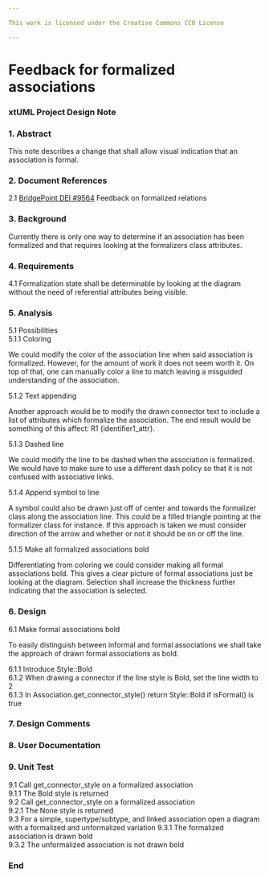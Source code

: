 ```yaml
---

This work is licensed under the Creative Commons CC0 License

---
```


# Feedback for formalized associations  
### xtUML Project Design Note

### 1. Abstract

This note describes a change that shall allow visual indication that an association is formal.  

### 2. Document References

<a id="2.1"></a>2.1 [BridgePoint DEI #9564](https://support.onefact.net/issues/9564) Feedback on formalized relations    

### 3. Background

Currently there is only one way to determine if an association has been formalized and that requires looking at the formalizers class attributes.  

### 4. Requirements

4.1 Formalization state shall be determinable by looking at the diagram without the need of referential attributes being visible.    

### 5. Analysis

5.1 Possibilities  
5.1.1 Coloring  

We could modify the color of the association line when said association is formalized.  However, for the amount of work it does not seem worth it.  On top of that, one can manually color a line to match leaving a misguided understanding of the association.  

5.1.2 Text appending  

Another approach would be to modify the drawn connector text to include a list of attributes which formalize the association.  The end result would be something of this affect: R1 {identifier1_attr}.  

5.1.3 Dashed line  

We could modify the line to be dashed when the association is formalized.  We would have to make sure to use a different dash policy so that it is not confused with associative links.  

5.1.4 Append symbol to line  

A symbol could also be drawn just off of center and towards the formalizer class along the association line.  This could be a filled triangle pointing at the formalizer class for instance.  If this approach is taken we must consider direction of the arrow and whether or not it should be on or off the line.  

5.1.5 Make all formalized associations bold  

Differentiating from coloring we could consider making all formal associations bold.  This gives a clear picture of formal associations just be looking at the diagram.  Selection shall increase the thickness further indicating that the association is selected.  

### 6. Design

6.1 Make formal associations bold  

To easily distinguish between informal and formal associations we shall take the approach of drawn formal associations as bold.

6.1.1 Introduce Style::Bold  
6.1.2 When drawing a connector if the line style is Bold, set the line width to 2  
6.1.3 In Association.get_connector_style() return Style::Bold if isFormal() is true

### 7. Design Comments


### 8. User Documentation


### 9. Unit Test

9.1 Call get_connector_style on a formalized association  
9.1.1 The Bold style is returned  
9.2 Call get_connector_style on a formalized association  
9.2.1 The None style is returned  
9.3 For a simple, supertype/subtype, and linked association open a diagram with a formalized and unformalized variation
9.3.1 The formalized association is drawn bold  
9.3.2 The unformalized association is not drawn bold  

### End
